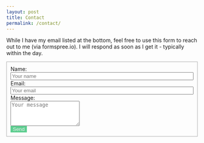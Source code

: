 ```yaml
---
layout: post
title: Contact
permalink: /contact/
---
```

<style>
.contact-li {
    list-style: none;
}

.contact-input {
    width: 100%;
}

.contact-input:focus {
    outline:none;
    border-bottom: 1px solid #37c376;
}

.contact-label {
    display: block;
}

ul.contact-ul {
    margin: 0;
    padding: 10px;
}

 #submit {

    background-color: #37c376;
    opacity: 0.8;
    color: #eee;
    border: none;

}

#submit:hover {
    opacity: 1;
    cursor: pointer;
} 


#contact-form {
    border: 1px solid #aaa;
    margin-bottom: 1em;
}

</style>
While I have my email listed at the bottom, feel free to use this form to reach out to me (via formspree.io). I will respond as soon as I get it - typically within the day.

<form id="contact-form" class="form" action="https://formspree.io/{{site.email}}" method="POST" enctype="multipart/form-data">
        <ul class="contact-ul">
            <li class="contact-li">
                <label class="contact-label" for="name">Name:</label>
                <input type="text" placeholder="Your name" id="name" class="contact-input" name="name" tabindex="1"/>
            </li>
            <li class="contact-li">
                <label class="contact-label" for="email">Email:</label>
                <input type="email" placeholder="Your email" id="email" class="contact-input" name="email" tabindex="2"/>
            </li>
            <li class="contact-li">
                <label class="contact-label" for="message">Message:</label>
                <textarea class="contact-textarea" placeholder="Your message" class="contact-input" rows="4" id="message" name="message" tabindex="3"></textarea>
            </li>
            <input class="button" type="submit" value="Send" id="submit"/>
        </ul>
       
</form>
